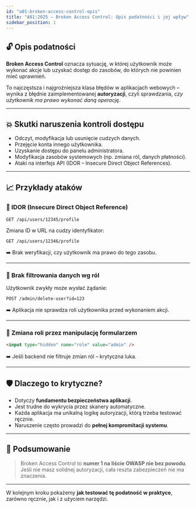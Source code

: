 ```yaml
---
id: "a01-broken-access-control-opis"
title: "A01:2025 – Broken Access Control: Opis podatności i jej wpływ"
sidebar_position: 1
---
```


## 🔓 Opis podatności

**Broken Access Control** oznacza sytuację, w której użytkownik może wykonać akcje lub uzyskać dostęp do zasobów, do których nie powinien mieć uprawnień.

To najczęstsza i najgroźniejsza klasa błędów w aplikacjach webowych – wynika z błędnie zaimplementowanej **autoryzacji**, czyli sprawdzania, *czy użytkownik ma prawo wykonać daną operację*.

---

## 💥 Skutki naruszenia kontroli dostępu

- Odczyt, modyfikacja lub usunięcie cudzych danych.
- Przejęcie konta innego użytkownika.
- Uzyskanie dostępu do panelu administratora.
- Modyfikacja zasobów systemowych (np. zmiana ról, danych płatności).
- Ataki na interfejs API (IDOR – Insecure Direct Object References).

---

## 📈 Przykłady ataków

### 🔁 IDOR (Insecure Direct Object Reference)
```http
GET /api/users/12345/profile
```
Zmiana ID w URL na cudzy identyfikator:
```http
GET /api/users/12346/profile
```
➡️ Brak weryfikacji, czy użytkownik ma prawo do tego zasobu.

---

### 🧩 Brak filtrowania danych wg ról

Użytkownik zwykły może wysłać żądanie:
```http
POST /admin/delete-user?id=123
```
➡️ Aplikacja nie sprawdza roli użytkownika przed wykonaniem akcji.

---

### 🔀 Zmiana roli przez manipulację formularzem
```html
<input type="hidden" name="role" value="admin" />
```
➡️ Jeśli backend nie filtruje zmian ról – krytyczna luka.

---

## 🛡️ Dlaczego to krytyczne?

- Dotyczy **fundamentu bezpieczeństwa aplikacji**.
- Jest trudne do wykrycia przez skanery automatyczne.
- Każda aplikacja ma unikalną logikę autoryzacji, którą trzeba testować ręcznie.
- Naruszenie często prowadzi do **pełnej kompromitacji systemu**.

---

## 📌 Podsumowanie

> Broken Access Control to **numer 1 na liście OWASP nie bez powodu**. Jeśli nie masz solidnej autoryzacji, cała reszta zabezpieczeń nie ma znaczenia.

---

W kolejnym kroku pokażemy **jak testować tę podatność w praktyce**, zarówno ręcznie, jak i z użyciem narzędzi.
